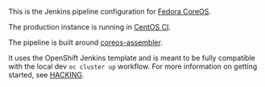 This is the Jenkins pipeline configuration for
[Fedora CoreOS](https://github.com/coreos/fedora-coreos-config).

The production instance is running in
[CentOS CI](https://jenkins-fedora-coreos.apps.ci.centos.org).

The pipeline is built around
[coreos-assembler](https://github.com/coreos/coreos-assembler).

It uses the OpenShift Jenkins template and is meant to be
fully compatible with the local dev `oc cluster up`
workflow. For more information on getting started, see
[HACKING](HACKING.md).
